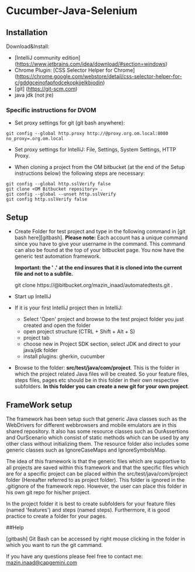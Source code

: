 Cucumber-Java-Selenium
==================

## Installation

Download&Install:

- [IntelliJ community edition] (https://www.jetbrains.com/idea/download/#section=windows)
- Chrome Plugin: [CSS Selector Helper for Chrome] (https://chrome.google.com/webstore/detail/css-selector-helper-for-c/gddgceinofapfodcekopkjjelkbjodin)
- [git] (https://git-scm.com)
- java jdk (not jre)

### Specific instructions for DVOM
- Set proxy settings for git (git bash anywhere):
```
git config --global http.proxy http://@proxy.org.om.local:8080
no_proxy=.org.om.local
```  
- Set proxy settings for IntelliJ: File, Settings, System Settings, HTTP Proxy.

- When cloning a project from the OM bitbucket (at the end of the Setup instructions below) the following steps are necessary:
```  
git config --global http.sslVerify false
git clone <OM Bitbucket repository> .
git config --global --unset http.sslVerify
git config http.sslVerify false
```

## Setup

- Create Folder for test project and type in the following command in [git bash here][gitbash]. 
  **Please note:** Each account has a unique command since you have to give your username in the command.
  This command can also be found at the top of your bitbucket page.
  You now have the generic test automation framework.
  
  **Important: the ' .' at the end insures that it is cloned into the current file and not to a subfile.**
    
    git clone https://<username>@bitbucket.org/mazin_inaad/automatedtests.git .
    
- Start up IntelliJ
- If it is your first IntelliJ project then in IntelliJ:
    - Select 'Open' project and browse to the test project folder you just created and open the folder
    - open project structure (CTRL + Shift + Alt + S)
    - project tab
    - choose new in Project SDK section, select JDK and direct to your java/jdk folder
    - install plugins: gherkin, cucumber

  
- Browse to the folder: **src/test/java/com/project**.
  This is the folder in which the project related Java files will be created. So your
  feature files, steps files, pages etc should be in this folder in their own respective subfolders.
  **In this folder you can create a new git for your own project**.
  
## FrameWork setup
The framework has been setup such that generic Java classes such as the WebDrivers for 
different webbrowsers and mobile emulators are in this shared repository. It also has some
resource classes such as OurAssertions and OurScenario which consist of static methods which
can be used by any other class without initializing them.
The resource folder also includes some generic classes such as IgnoreCaseMaps and IgnoreSymbolsMap.


The idea of this framework is that the generic files which are supportive to all projects are saved within 
this framework and that the specific files which are for a specific project can be placed within
the src/test/java/com/project folder (Hereafter referred to as project folder). This folder is ignored in the .gitignore of the
framework repo. However, the user can place this folder in his own git repo for his/her project.

In the project folder it is best to create subfolders for your feature files (named 'features') and steps (named steps).
Furthermore, it is good practice to create a folder for your pages.

##Help

[gitbash] Git Bash can be accessed by right mouse clicking in the folder in which you want to run the git cammand. 

If you have any questions please feel free to contact me: mazin.inaad@capgemini.com
